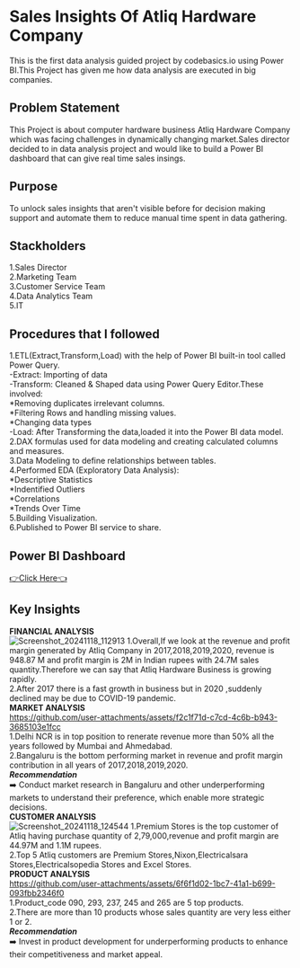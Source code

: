 # Sales Insights Of Atliq Hardware Company 
This is the first data analysis guided project by codebasics.io using Power BI.This Project has given me how data analysis are executed in big companies.
## Problem Statement 
This Project is about computer hardware business Atliq Hardware Company which was facing challenges in dynamically changing market.Sales director decided to in data analysis project and would like to build a Power BI dashboard that can give real time sales insings.
## Purpose
To unlock sales insights that aren't visible before for decision making support and automate them to reduce manual time spent in data gathering.
## Stackholders
1.Sales Director  
2.Marketing Team  
3.Customer Service Team  
4.Data Analytics Team  
5.IT
## Procedures that I followed
1.ETL(Extract,Transform,Load) with the help of Power BI built-in tool called Power Query.  
-Extract: Importing of data  
-Transform: Cleaned & Shaped data using Power Query Editor.These involved:  
    *Removing duplicates irrelevant columns.  
    *Filtering Rows and handling missing values.  
    *Changing data types  
-Load: After Transforming the data,loaded it into the Power BI data model.  
2.DAX formulas used for data modeling and creating calculated columns and measures.  
3.Data Modeling to define relationships between tables.  
4.Performed EDA (Exploratory Data Analysis):  
    *Descriptive Statistics  
    *Indentified Outliers  
    *Correlations  
    *Trends Over Time  
5.Building Visualization.  
6.Published to Power BI service to share.  
## Power BI Dashboard
[👉Click Here👈](https://app.powerbi.com/view?r=eyJrIjoiODI2NDdmN2ItMmZlNC00NWZiLTg3ODItMjYwM2VkNzE0N2QwIiwidCI6ImRmODY3OWNkLWE4MGUtNDVkOC05OWFjLWM4M2VkN2ZmOTVhMCJ9)
## Key Insights 
**FINANCIAL ANALYSIS**  
![Screenshot_20241118_112913](https://github.com/user-attachments/assets/69ddb68e-0c0f-4f74-9e33-f5890341ffdd)
1.Overall,If we look at the revenue and profit margin generated by Atliq Company in 2017,2018,2019,2020, revenue is 948.87 M and profit margin is 2M in Indian rupees with 24.7M sales quantity.Therefore we can say that Atliq Hardware Business is growing rapidly.  
2.After 2017 there is a fast growth in business but in 2020 ,suddenly declined may be due to COVID-19 pandemic.  
**MARKET ANALYSIS**  
https://github.com/user-attachments/assets/f2c1f71d-c7cd-4c6b-b943-3685103e1fcc  
1.Delhi NCR is in top position to renerate revenue more than 50% all the years followed by Mumbai and Ahmedabad.  
2.Bangaluru is the bottom performing market in revenue and profit margin contribution in all years of 2017,2018,2019,2020.  
_**Recommendation**_  
➡️ Conduct market research in Bangaluru and other underperforming markets to understand their preference, which enable more strategic decisions.  
**CUSTOMER ANALYSIS**  
![Screenshot_20241118_124544](https://github.com/user-attachments/assets/6be42965-abaf-47d7-b12c-26a3a031ea9f)
1.Premium Stores is the top customer of Atliq having purchase quantity of 2,79,000,revenue and profit margin are 44.97M and 1.1M rupees.  
2.Top 5 Atliq customers are Premium Stores,Nixon,Electricalsara Stores,Electricalsopedia Stores and Excel Stores.  
**PRODUCT ANALYSIS**  
https://github.com/user-attachments/assets/6f6f1d02-1bc7-41a1-b699-093fbb2346f0  
1.Product_code 090, 293, 237, 245 and 265 are 5 top products.  
2.There are more than 10 products whose sales quantity are very less either 1 or 2.  
_**Recommendation**_  
➡️ Invest in product development for underperforming products to enhance their competitiveness and market appeal.  



  
